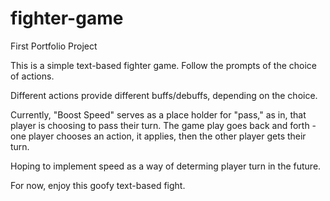 # fighter-game
First Portfolio Project

This is a simple text-based fighter game.
Follow the prompts of the choice of actions.

Different actions provide different buffs/debuffs, depending on the choice. 

Currently, "Boost Speed" serves as a place holder for "pass," as in, that player is choosing to pass their turn.
The game play goes back and forth - one player chooses an action, it applies, then the other player gets their turn.

Hoping to implement speed as a way of determing player turn in the future. 

For now, enjoy this goofy text-based fight.